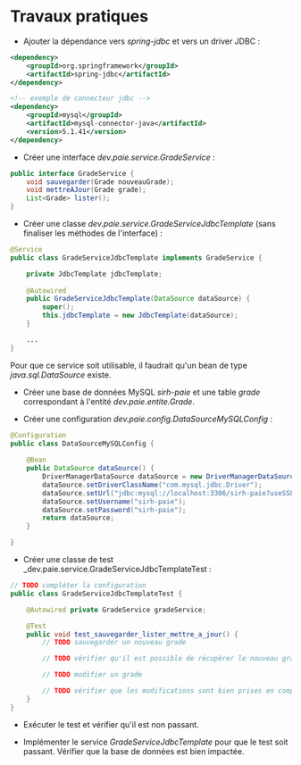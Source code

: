 # Travaux pratiques

* Ajouter la dépendance vers _spring-jdbc_ et vers un driver JDBC :

```xml
<dependency>
	<groupId>org.springframework</groupId>
	<artifactId>spring-jdbc</artifactId>
</dependency>

<!-- exemple de connecteur jdbc -->
<dependency>
	<groupId>mysql</groupId>
	<artifactId>mysql-connector-java</artifactId>
	<version>5.1.41</version>
</dependency>
```

* Créer une interface _dev.paie.service.GradeService_ :

```java
public interface GradeService {
	void sauvegarder(Grade nouveauGrade);
	void mettreAJour(Grade grade);
	List<Grade> lister();
}
```

* Créer une classe _dev.paie.service.GradeServiceJdbcTemplate_ (sans finaliser les méthodes de l'interface) :

```java
@Service
public class GradeServiceJdbcTemplate implements GradeService {

	private JdbcTemplate jdbcTemplate;
	
	@Autowired
	public GradeServiceJdbcTemplate(DataSource dataSource) {
		super();
		this.jdbcTemplate = new JdbcTemplate(dataSource);
	}

	...
}
```

Pour que ce service soit utilisable, il faudrait qu'un bean de type _java.sql.DataSource_ existe.

* Créer une base de données MySQL _sirh-paie_ et une table _grade_ correspondant à l'entité _dev.paie.entite.Grade_.

* Créer une configuration _dev.paie.config.DataSourceMySQLConfig_ :

```java
@Configuration
public class DataSourceMySQLConfig {
	
	@Bean
	public DataSource dataSource() {
		DriverManagerDataSource dataSource = new DriverManagerDataSource();
		dataSource.setDriverClassName("com.mysql.jdbc.Driver");
		dataSource.setUrl("jdbc:mysql://localhost:3306/sirh-paie?useSSL=false");
		dataSource.setUsername("sirh-paie");
		dataSource.setPassword("sirh-paie");
		return dataSource;
	}

}
```

* Créer une classe de test _dev.paie.service.GradeServiceJdbcTemplateTest :

```java
// TODO compléter la configuration
public class GradeServiceJdbcTemplateTest {

	@Autowired private GradeService gradeService;

	@Test
	public void test_sauvegarder_lister_mettre_a_jour() {
		// TODO sauvegarder un nouveau grade

		// TODO vérifier qu'il est possible de récupérer le nouveau grade via la méthode lister

		// TODO modifier un grade

		// TODO vérifier que les modifications sont bien prises en compte via la méthode lister
	}
}
```

* Exécuter le test et vérifier qu'il est non passant.

* Implémenter le service _GradeServiceJdbcTemplate_ pour que le test soit passant.
Vérifier que la base de données est bien impactée.